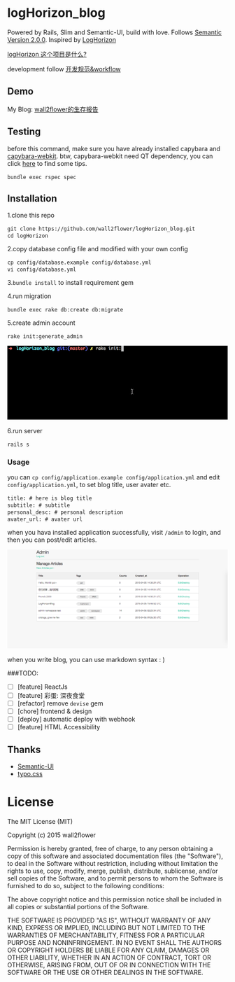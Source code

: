 # logHorizon_blog

Powered by Rails, Slim and Semantic-UI, build with love. Follows [Semantic Version 2.0.0](http://semver.org/). Inspired by [LogHorizon](http://www3.nhk.or.jp/anime/loghorizon/)

[logHorizon 这个项目是什么?](https://github.com/wall2flower/logHorizon_blog/wiki)

development follow [开发规范&workflow](https://github.com/wall2flower/workflow/blob/master/development.md)

## Demo
My Blog: [wall2flower的生存报告](http://blog.wall2flower.me)

## Testing
before this command, make sure you have already installed capybara and [capybara-webkit](https://github.com/thoughtbot/capybara-webkit).
btw, capybara-webkit need QT dependency, you can click [here](https://github.com/thoughtbot/capybara-webkit#qt-dependency-and-installation-issues) to find some tips.
```
bundle exec rspec spec
```

## Installation
1.clone this repo

```
git clone https://github.com/wall2flower/logHorizon_blog.git
cd logHorizon
```

2.copy database config file and modified with your own config

```
cp config/database.example config/database.yml
vi config/database.yml
```

3.`bundle install` to install requirement gem

4.run migration

```
bundle exec rake db:create db:migrate
```

5.create admin account
```
rake init:generate_admin
```

<img src="/doc/img/example-03.gif" />

6.run server

```
rails s
```

### Usage
you can `cp config/application.example config/application.yml` and edit `config/application.yml`, to set blog title, user avater etc.
```
title: # here is blog title
subtitle: # subtitle
personal_desc: # personal description
avater_url: # avater url
```

when you hava installed application successfully, visit `/admin` to login, and then you can post/edit articles.

<img src="/doc/img/example-01.png" />

when you write blog, you can use markdown syntax : )

###TODO:
- [ ] [feature] ReactJs
- [ ] [feature] 彩蛋: 深夜食堂
- [ ] [refactor] remove `devise` gem
- [ ] [chore] frontend & design
- [ ] [deploy] automatic deploy with webhook
- [ ] [feature] HTML Accessibility

## Thanks
- [Semantic-UI](https://github.com/Semantic-Org/Semantic-UI)
- [typo.css](https://github.com/sofish/typo.css)

# License
The MIT License (MIT)

Copyright (c) 2015 wall2flower

Permission is hereby granted, free of charge, to any person obtaining a copy
of this software and associated documentation files (the "Software"), to deal
in the Software without restriction, including without limitation the rights
to use, copy, modify, merge, publish, distribute, sublicense, and/or sell
copies of the Software, and to permit persons to whom the Software is
furnished to do so, subject to the following conditions:

The above copyright notice and this permission notice shall be included in all
copies or substantial portions of the Software.

THE SOFTWARE IS PROVIDED "AS IS", WITHOUT WARRANTY OF ANY KIND, EXPRESS OR
IMPLIED, INCLUDING BUT NOT LIMITED TO THE WARRANTIES OF MERCHANTABILITY,
FITNESS FOR A PARTICULAR PURPOSE AND NONINFRINGEMENT. IN NO EVENT SHALL THE
AUTHORS OR COPYRIGHT HOLDERS BE LIABLE FOR ANY CLAIM, DAMAGES OR OTHER
LIABILITY, WHETHER IN AN ACTION OF CONTRACT, TORT OR OTHERWISE, ARISING FROM,
OUT OF OR IN CONNECTION WITH THE SOFTWARE OR THE USE OR OTHER DEALINGS IN THE
SOFTWARE.
